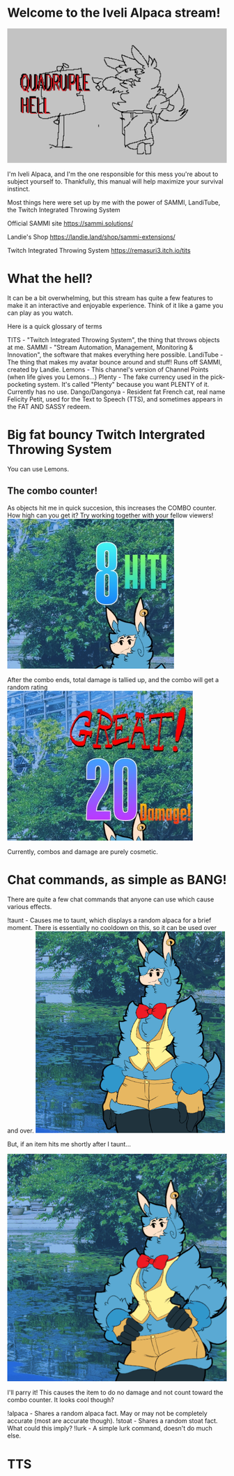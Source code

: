 # Welcome to the Iveli Alpaca stream!
![A poorly drawn alpaca pointing to a sign that reads "QUADRUPLE HELL"](media/quadrupleHell.jpg)

I'm Iveli Alpaca, and I'm the one responsible for this mess you're about to subject yourself to.  Thankfully, this manual will help maximize your survival instinct.

Most things here were set up by me with the power of SAMMI, LandiTube, the Twitch Integrated Throwing System

Official SAMMI site
https://sammi.solutions/

Landie's Shop
https://landie.land/shop/sammi-extensions/

Twitch Integrated Throwing System
https://remasuri3.itch.io/tits

# What the hell?

It can be a bit overwhelming, but this stream has quite a few features to make it an interactive and enjoyable experience.  Think of it like a game you can play as you watch.

Here is a quick glossary of terms

TITS - "Twitch Integrated Throwing System", the thing that throws objects at me.
SAMMI - "Stream Automation, Management, Monitoring & Innovation", the software that makes everything here possible.
LandiTube - The thing that makes my avatar bounce around and stuff!  Runs off SAMMI, created by Landie.
Lemons - This channel's version of Channel Points (when life gives you Lemons...)
Plenty - The fake currency used in the pick-pocketing system.  It's called "Plenty" because you want PLENTY of it.  Currently has no use.
Dango/Dangonya - Resident fat French cat, real name Felicity Petit, used for the Text to Speech (TTS), and sometimes appears in the FAT AND SASSY redeem.

# Big fat bouncy Twitch Intergrated Throwing System

You can use Lemons.

## The combo counter!

As objects hit me in quick succesion, this increases the COMBO counter.  How high can you get it?  Try working together with your fellow viewers!
![counter](media/comboCounter.jpg)

After the combo ends, total damage is tallied up, and the combo will get a random rating
![rating](media/comboRating.jpg)

Currently, combos and damage are purely cosmetic.

# Chat commands, as simple as BANG!

There are quite a few chat commands that anyone can use which cause various effects.

!taunt - Causes me to taunt, which displays a random alpaca for a brief moment.  There is essentially no cooldown on this, so it can be used over and over.
![taunt gif](media/taunt.gif)

But, if an item hits me shortly after I taunt...

![parry gif](media/parry.gif)

I'll parry it!  This causes the item to do no damage and not count toward the combo counter.  It looks cool though?

!alpaca - Shares a random alpaca fact.  May or may not be completely accurate (most are accurate though).
!stoat - Shares a random stoat fact.  What could this imply?
!lurk - A simple lurk command, doesn't do much else.

# TTS